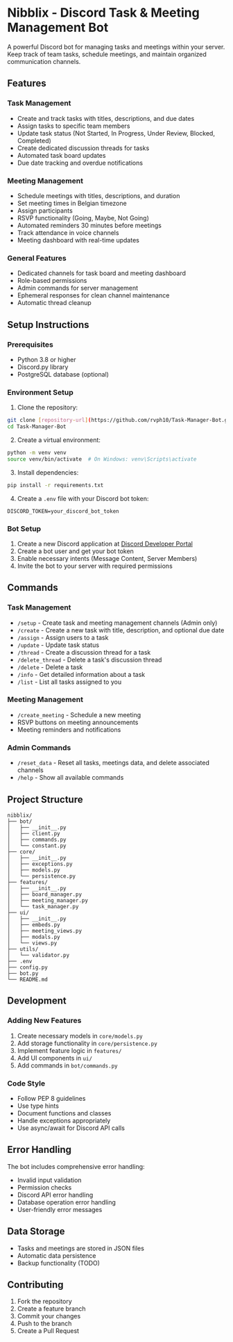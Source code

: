 # Nibblix - Discord Task & Meeting Management Bot

A powerful Discord bot for managing tasks and meetings within your server. Keep track of team tasks, schedule meetings, and maintain organized communication channels.

## Features

### Task Management
- Create and track tasks with titles, descriptions, and due dates
- Assign tasks to specific team members
- Update task status (Not Started, In Progress, Under Review, Blocked, Completed)
- Create dedicated discussion threads for tasks
- Automated task board updates
- Due date tracking and overdue notifications

### Meeting Management
- Schedule meetings with titles, descriptions, and duration
- Set meeting times in Belgian timezone
- Assign participants
- RSVP functionality (Going, Maybe, Not Going)
- Automated reminders 30 minutes before meetings
- Track attendance in voice channels
- Meeting dashboard with real-time updates

### General Features
- Dedicated channels for task board and meeting dashboard
- Role-based permissions
- Admin commands for server management
- Ephemeral responses for clean channel maintenance
- Automatic thread cleanup

## Setup Instructions

### Prerequisites
- Python 3.8 or higher
- Discord.py library
- PostgreSQL database (optional)

### Environment Setup
1. Clone the repository:
```bash
git clone [repository-url](https://github.com/rvph10/Task-Manager-Bot.git)
cd Task-Manager-Bot
```

2. Create a virtual environment:
```bash
python -m venv venv
source venv/bin/activate  # On Windows: venv\Scripts\activate
```

3. Install dependencies:
```bash
pip install -r requirements.txt
```

4. Create a `.env` file with your Discord bot token:
```env
DISCORD_TOKEN=your_discord_bot_token
```

### Bot Setup
1. Create a new Discord application at [Discord Developer Portal](https://discord.com/developers/applications)
2. Create a bot user and get your bot token
3. Enable necessary intents (Message Content, Server Members)
4. Invite the bot to your server with required permissions

## Commands

### Task Management
- `/setup` - Create task and meeting management channels (Admin only)
- `/create` - Create a new task with title, description, and optional due date
- `/assign` - Assign users to a task
- `/update` - Update task status
- `/thread` - Create a discussion thread for a task
- `/delete_thread` - Delete a task's discussion thread
- `/delete` - Delete a task
- `/info` - Get detailed information about a task
- `/list` - List all tasks assigned to you

### Meeting Management
- `/create_meeting` - Schedule a new meeting
- RSVP buttons on meeting announcements
- Meeting reminders and notifications

### Admin Commands
- `/reset_data` - Reset all tasks, meetings data, and delete associated channels
- `/help` - Show all available commands

## Project Structure
```
nibblix/
├── bot/
│   ├── __init__.py
│   ├── client.py
│   ├── commands.py
│   └── constant.py
├── core/
│   ├── __init__.py
│   ├── exceptions.py
│   ├── models.py
│   └── persistence.py
├── features/
│   ├── __init__.py
│   ├── board_manager.py
│   ├── meeting_manager.py
│   └── task_manager.py
├── ui/
│   ├── __init__.py
│   ├── embeds.py
│   ├── meeting_views.py
│   ├── modals.py
│   └── views.py
├── utils/
│   └── validator.py
├── .env
├── config.py
├── bot.py
└── README.md
```

## Development

### Adding New Features
1. Create necessary models in `core/models.py`
2. Add storage functionality in `core/persistence.py`
3. Implement feature logic in `features/`
4. Add UI components in `ui/`
5. Add commands in `bot/commands.py`

### Code Style
- Follow PEP 8 guidelines
- Use type hints
- Document functions and classes
- Handle exceptions appropriately
- Use async/await for Discord API calls

## Error Handling
The bot includes comprehensive error handling:
- Invalid input validation
- Permission checks
- Discord API error handling
- Database operation error handling
- User-friendly error messages

## Data Storage
- Tasks and meetings are stored in JSON files
- Automatic data persistence
- Backup functionality (TODO)

## Contributing
1. Fork the repository
2. Create a feature branch
3. Commit your changes
4. Push to the branch
5. Create a Pull Request
